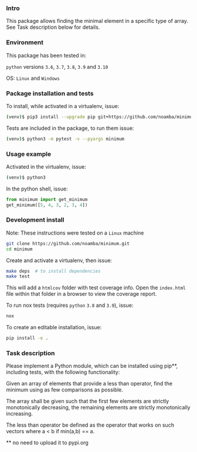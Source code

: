 ### Intro
This package allows finding the minimal element in a specific type of array. 
See Task description below for details.

### Environment
This package has been tested in:

`python` versions `3.6`, `3.7`, `3.8`, `3.9` and `3.10` 

OS: `Linux` and `Windows`

### Package installation and tests
To install, while activated in a virtualenv, issue:
```bash
(venv)$ pip3 install --upgrade pip git+https://github.com/noamba/minimum.git
```

Tests are included in the package, to run them issue:
```bash
(venv)$ python3 -m pytest -v --pyargs minimum
```

### Usage example
Activated in the virtualenv, issue:
```bash
(venv)$ python3
```

In the python shell, issue:
```python
from minimum import get_minimum
get_minimum([5, 4, 3, 2, 3, 4])
```

### Development install

Note: These instructions were tested on a `Linux` machine

```bash
git clone https://github.com/noamba/minimum.git
cd minimum
```

Create and activate a virtualenv, then issue:
```bash
make deps  # to install dependencies
make test
```

This will add a `htmlcov` folder with test coverage info. 
Open the `index.html` file within that folder in a browser to view the coverage report.

To run nox tests (requires `python` `3.8` and `3.9`), issue:
```bash
nox
```

To create an editable installation, issue:
```bash
pip install -e .
```



### Task description 

Please implement a Python module, which can be installed using pip**, including tests,
with the following functionality:

Given an array of elements that provide a less
than operator, find the minimum using as few comparisons as possible.

The array shall be given such that the first few elements are strictly monotonically
decreasing, the remaining elements are strictly monotonically increasing.

The less than operator be defined as the operator that works on such
vectors where a < b if min(a,b) == a.

** no need to upload it to pypi.org
